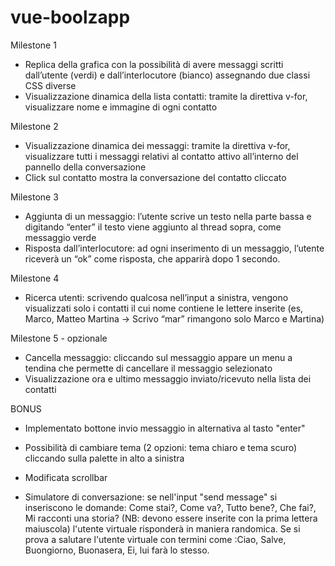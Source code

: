 # vue-boolzapp

Milestone 1
- Replica della grafica con la possibilità di avere messaggi scritti dall’utente (verdi) e
dall’interlocutore (bianco) assegnando due classi CSS diverse
- Visualizzazione dinamica della lista contatti: tramite la direttiva v-for, visualizzare
nome e immagine di ogni contatto

Milestone 2
- Visualizzazione dinamica dei messaggi: tramite la direttiva v-for, visualizzare tutti i
messaggi relativi al contatto attivo all’interno del pannello della conversazione
- Click sul contatto mostra la conversazione del contatto cliccato

Milestone 3
- Aggiunta di un messaggio: l’utente scrive un testo nella parte bassa e digitando
“enter” il testo viene aggiunto al thread sopra, come messaggio verde
- Risposta dall’interlocutore: ad ogni inserimento di un messaggio, l’utente riceverà
un “ok” come risposta, che apparirà dopo 1 secondo.

Milestone 4
- Ricerca utenti: scrivendo qualcosa nell’input a sinistra, vengono visualizzati solo i
contatti il cui nome contiene le lettere inserite (es, Marco, Matteo Martina -> Scrivo
“mar” rimangono solo Marco e Martina)

Milestone 5 - opzionale
- Cancella messaggio: cliccando sul messaggio appare un menu a tendina che
permette di cancellare il messaggio selezionato
- Visualizzazione ora e ultimo messaggio inviato/ricevuto nella lista dei contatti

BONUS

- Implementato bottone invio messaggio in alternativa al tasto "enter"

- Possibilità di cambiare tema (2 opzioni: tema chiaro e tema scuro) cliccando sulla palette in alto a sinistra

- Modificata scrollbar

- Simulatore di conversazione: se nell'input "send message" si inseriscono le domande: Come stai?, Come va?, Tutto bene?, Che fai?, Mi racconti una storia? (NB: devono essere inserite con la prima lettera maiuscola) l'utente virtuale risponderà in maniera randomica. Se si prova a salutare l'utente virtuale con termini come :Ciao, Salve, Buongiorno, Buonasera, Ei, lui farà lo stesso.